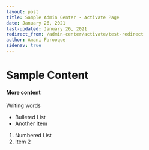 ```yaml
---
layout: post
title: Sample Admin Center - Activate Page
date: January 26, 2021
last-updated: January 26, 2021
redirect_from: /admin-center/activate/test-redirect
author: Amani Farooque
sidenav: true
---
```

# Sample Content

#### More content

Writing words

* Bulleted List
* Another Item

1. Numbered List
2. Item 2